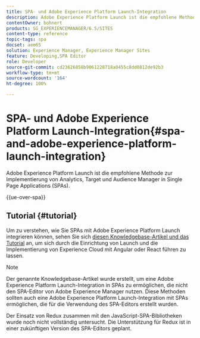 ```yaml
---
title: SPA- und Adobe Experience Platform Launch-Integration
description: Adobe Experience Platform Launch ist die empfohlene Methode zur Implementierung von Analytics, Target und Audience Manager in SPAs.
contentOwner: bohnert
products: SG_EXPERIENCEMANAGER/6.5/SITES
content-type: reference
topic-tags: spa
docset: aem65
solution: Experience Manager, Experience Manager Sites
feature: Developing,SPA Editor
role: Developer
source-git-commit: cd23626858b9061228718a0455c8dd0812de92b3
workflow-type: tm+mt
source-wordcount: '164'
ht-degree: 100%

---
```


# SPA- und Adobe Experience Platform Launch-Integration{#spa-and-adobe-experience-platform-launch-integration}

Adobe Experience Platform Launch ist die empfohlene Methode zur Implementierung von Analytics, Target und Audience Manager in Single Page Applications (SPAs).

{{ue-over-spa}}

## Tutorial {#tutorial}

Um zu verstehen, wie Sie SPAs mit Adobe Experience Platform Launch integrieren können, sehen Sie sich [diesen Knowledgebase-Artikel und das Tutorial](https://experienceleague.adobe.com/docs/experience-manager-learn/sites/spa-editor/spa-editor-framework-feature-video-use.html?lang=de) an, um sich durch die Einrichtung von Launch und die Implementierung von Experience Cloud mit Angular oder React führen zu lassen.

>[!NOTE]
>
>Der genannte Knowledgebase-Artikel wurde erstellt, um eine Adobe Experience Platform Launch-Integration in SPAs zu ermöglichen, die nicht den SPA-Editor von Adobe Experience Manager nutzen. Diese Methoden sollten auch eine Adobe Experience Platform Launch-Integration mit SPAs ermöglichen, die für die Verwendung des SPA-Editors erstellt wurden.
>
>Der Einsatz von Redux zusammen mit den JavaScript-SPA-Bibliotheken wurde noch nicht vollständig untersucht. Die Unterstützung für Redux ist in einer zukünftigen Version des SPA-Editors geplant.
